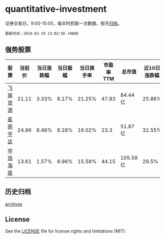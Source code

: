 # quantitative-investment

证券交易日，9:00-15:00，每半时抓取一次数据，按天[归档](archives)。

`更新时间：2024-03-19 13:02:56 +0800`

## 强势股票

|股票|当前价|当日涨跌幅|当日振幅|当日换手率|市盈率TTM|总市值|近10日涨跌幅|
|----|----|----|----|----|----|----|----|
|[飞南资源](https://xueqiu.com/S/SZ301500)|21.11|3.33%|8.17%|21.25%|47.83|84.44亿|25.88%|
|[星网宇达](https://xueqiu.com/S/SZ002829)|24.96|6.48%|8.28%|16.02%|23.3|51.87亿|32.55%|
|[中信海直](https://xueqiu.com/S/SZ000099)|13.61|1.57%|8.96%|15.58%|44.15|105.58亿|29.5%|

## 历史归档

[archives](archives)

## License

See the [LICENSE](LICENSE) file for license rights and limitations (MIT).